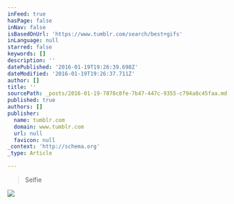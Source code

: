 ```yaml
---
inFeed: true
hasPage: false
inNav: false
isBasedOnUrl: 'https://www.tumblr.com/search/best+gifs'
inLanguage: null
starred: false
keywords: []
description: ''
datePublished: '2016-01-19T19:26:39.698Z'
dateModified: '2016-01-19T19:26:37.711Z'
author: []
title: ''
sourcePath: _posts/2016-01-19-7878c8fe-7b47-447c-9355-c794a8c45faa.md
published: true
authors: []
publisher:
  name: tumblr.com
  domain: www.tumblr.com
  url: null
  favicon: null
_context: 'http://schema.org'
_type: Article

---
```

> Selfie

![](https://s3-us-west-2.amazonaws.com/the-grid-img/p/30ee5d3d3c340de42f84fec8c123133ed0f986f3.gif)